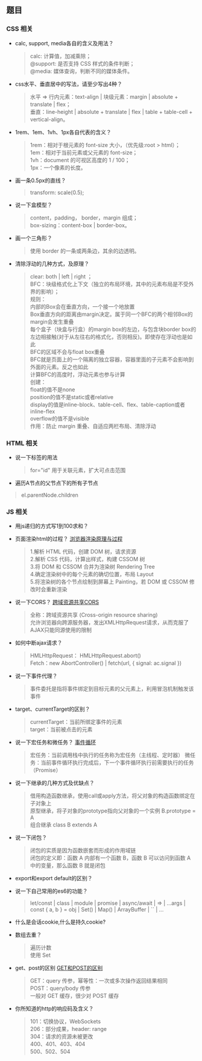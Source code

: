 ## 题目
### CSS 相关
- calc, support, media各自的含义及用法？
  > calc: 计算值，加减乘除；<br>
  > @support: 是否支持 CSS 样式的条件判断；<br>
  > @media: 媒体查询，判断不同的媒体条件。

- css水平、垂直居中的写法，请至少写出4种？
  > 水平 => 行内元素：text-align | 块级元素：margin | absolute + translate | flex；<br>
  > 垂直：line-height | absolute + translate | flex | table + table-cell + vertical-align。

- 1rem、1em、1vh、1px各自代表的含义？
  > 1rem：相对于根元素的 font-size 大小，（优先级:root > html）；<br>
  > 1em：相对于当前元素或父元素的 font-size；<br>
  > 1vh：document 的可视区高度的 1 / 100；<br>
  > 1px：一个像素的长度。<br>

- 画一条0.5px的直线？
  > transform: scale(0.5);

- 说一下盒模型？
  > content，padding， border，margin 组成；<br>
  > box-sizing：content-box | border-box。

- 画一个三角形？
  > 使用 border 的一条或两条边，其余的边透明。

- 清除浮动的几种方式，及原理？
  > clear: both | left | right ；<br>
  > BFC：块级格式化上下文（独立的布局环境，其中的元素布局是不受外界的影响）；<br>
  > 规则：<br>
    内部的Box会在垂直方向，一个接一个地放置 <br>
    Box垂直方向的距离由margin决定。属于同一个BFC的两个相邻Box的margin会发生重叠 <br>
    每个盒子（块盒与行盒）的margin box的左边，与包含块border box的左边相接触(对于从左往右的格式化，否则相反)。即使存在浮动也是如此 <br>
    BFC的区域不会与float box重叠 <br>
    BFC就是页面上的一个隔离的独立容器，容器里面的子元素不会影响到外面的元素。反之也如此 <br>
    计算BFC的高度时，浮动元素也参与计算 <br>
  > 创建：<br>
    float的值不是none <br>
    position的值不是static或者relative <br>
    display的值是inline-block、table-cell、flex、table-caption或者inline-flex <br>
    overflow的值不是visible <br>
  > 作用：防止 margin 重叠、自适应两栏布局、清除浮动

### HTML 相关
- 说一下<label>标签的用法
  > for="id" 用于关联元素，扩大可点击范围

- 遍历A节点的父节点下的所有子节点
 > el.parentNode.children

 ### JS 相关
- 用js递归的方式写1到100求和？

- 页面渲染html的过程？
  [浏览器渲染原理与过程](https://www.jianshu.com/p/e6252dc9be32)
  > 1.解析 HTML 代码，创建 DOM 树，请求资源 <br>
  > 2.解析 CSS 代码，计算出样式，构建 CSSOM 树 <br>
  > 3.将 DOM 和 CSSOM 合并为渲染树 Rendering Tree <br>
  > 4.确定渲染树中的每个元素的确切位置，布局 Layout <br>
  > 5.将渲染树的各个节点绘制到屏幕上 Painting，若 DOM 或 CSSOM 修改时会重新渲染

- 说一下CORS？
  [跨域资源共享CORS](http://www.ruanyifeng.com/blog/2016/04/cors.html)
  > 全称：跨域资源共享 (Cross-origin resource sharing) <br>
  > 允许浏览器向跨源服务器，发出XMLHttpRequest请求，从而克服了AJAX只能同源使用的限制 <br>

- 如何中断ajax请求？
  > HMLHttpRequest： HMLHttpRequest.abort() <br>
  > Fetch：new AbortController() | fetch(url, { signal: ac.signal })

- 说一下事件代理？
  > 事件委托是指将事件绑定到目标元素的父元素上，利用冒泡机制触发该事件

- target、currentTarget的区别？
  > currentTarget：当前所绑定事件的元素 <br>
  > target：当前被点击的元素

- 说一下宏任务和微任务？
  [事件循环](https://zhuanlan.zhihu.com/p/87684858)
  > 宏任务：当前调用栈中执行的任务称为宏任务（主线程、定时器）
  > 微任务：当前事件循环执行完成后，下一个事件循环执行前需要执行的任务（Promise）

- 说一下继承的几种方式及优缺点？
  > 借用构造函数继承，使用call或apply方法，将父对象的构造函数绑定在子对象上 <br>
  > 原型继承，将子对象的prototype指向父对象的一个实例 B.prototype = A <br>
  > 组合继承
  > class B extends A

- 说一下闭包？
  > 闭包的实质是因为函数嵌套而形成的作用域链 <br>
  > 闭包的定义即：函数 A 内部有一个函数 B，函数 B 可以访问到函数 A 中的变量，那么函数 B 就是闭包 <br>

- export和export default的区别？ 

- 说一下自己常用的es6的功能？
  > let/const | class | module | promise | async/await | => | ...args | const { a, b } = obj | Set() | Map() | ArrayBuffer | `` | ...

- 什么是会话cookie,什么是持久cookie?

- 数组去重？
  > 遍历计数 <br>
  > 使用 Set <br>

- get、post的区别
  [GET和POST的区别](https://www.zhihu.com/question/28586791)
  > GET：query 传参，幂等性：一次或多次操作返回结果相同 <br>
  > POST：query/body 传参 <br>
  > 一般对 GET 缓存，很少对 POST 缓存

- 你所知道的http的响应码及含义？
  > 101：切换协议，WebSockets <br>
  > 206：部分成果，header: range <br>
  > 304：请求的资源未被更改 <br>
  > 400、401、403、404 <br>
  > 500、502、504


